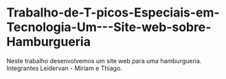 # Trabalho-de-T-picos-Especiais-em-Tecnologia-Um---Site-web-sobre-Hamburgueria
Neste trabalho desenvolvemos um site web para uma hamburgueria. 
Integrantes Leidervan - Miriam e Thiago.
